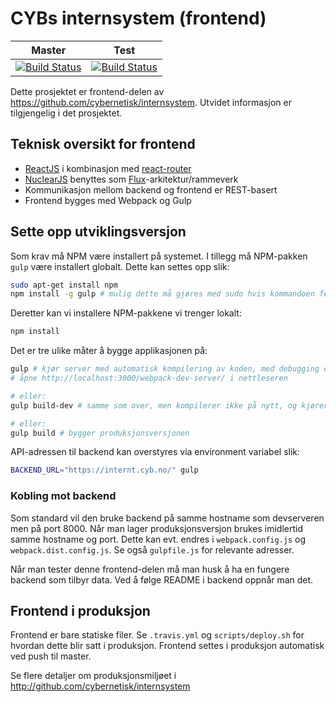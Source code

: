 # CYBs internsystem (frontend)

| Master | Test |
| --- | --- |
| [![Build Status](https://travis-ci.org/cybernetisk/internsystem-frontend.svg?branch=master)](https://travis-ci.org/cybernetisk/internsystem-frontend) | [![Build Status](https://travis-ci.org/cybrairai/internsystem-frontend.svg?branch=test)](https://travis-ci.org/cybrairai/internsystem-frontend) |

Dette prosjektet er frontend-delen av https://github.com/cybernetisk/internsystem. Utvidet informasjon er tilgjengelig i det prosjektet.

## Teknisk oversikt for frontend
* [ReactJS](http://facebook.github.io/react/) i kombinasjon med [react-router](https://github.com/rackt/react-router)
* [NuclearJS](https://optimizely.github.io/nuclear-js/) benyttes som [Flux](https://facebook.github.io/flux/)-arkitektur/rammeverk
* Kommunikasjon mellom backend og frontend er REST-basert
* Frontend bygges med Webpack og Gulp

## Sette opp utviklingsversjon
Som krav må NPM være installert på systemet. I tillegg må NPM-pakken `gulp` være installert globalt. Dette kan settes opp slik:

```bash
sudo apt-get install npm
npm install -g gulp # mulig dette må gjøres med sudo hvis kommandoen feiler
```

Deretter kan vi installere NPM-pakkene vi trenger lokalt:

```bash
npm install
```

Det er tre ulike måter å bygge applikasjonen på:

```bash
gulp # kjør server med automatisk kompilering av koden, med debugging og dev-versjon
# åpne http://localhost:3000/webpack-dev-server/ i nettleseren
```

```bash
# eller:
gulp build-dev # samme som over, men kompilerer ikke på nytt, og kjører ikke server
```

```bash
# eller:
gulp build # bygger produksjonsversjonen

```

API-adressen til backend kan overstyres via environment variabel slik:
```bash
BACKEND_URL="https://internt.cyb.no/" gulp
```

### Kobling mot backend
Som standard vil den bruke backend på samme hostname som devserveren men på port 8000. Når man lager produksjonsversjon brukes imidlertid samme hostname og port. Dette kan evt. endres i `webpack.config.js` og `webpack.dist.config.js`. Se også `gulpfile.js` for relevante adresser.

Når man tester denne frontend-delen må man husk å ha en fungere backend som tilbyr data. Ved å følge README i backend oppnår man det.

## Frontend i produksjon
Frontend er bare statiske filer. Se `.travis.yml` og `scripts/deploy.sh` for hvordan dette blir satt i produksjon. Frontend settes i produksjon automatisk ved push til master.

Se flere detaljer om produksjonsmiljøet i http://github.com/cybernetisk/internsystem
